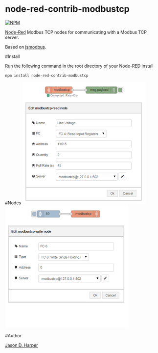 node-red-contrib-modbustcp
========================

[![NPM](https://nodei.co/npm/node-red-contrib-modbustcp.png)](https://nodei.co/npm/node-red-contrib-modbustcp/)

[Node-Red][1] Modbus TCP nodes for communicating with a Modbus TCP server.

Based on [jsmodbus][2].

#Install

Run the following command in the root directory of your Node-RED install

    npm install node-red-contrib-modbustcp

#Nodes
![alt tag](images/modbustcp-read.png)
![alt tag](images/modbustcp-write.png)

#Author

[Jason D. Harper][3] 


[1]:http://nodered.org
[2]:https://www.npmjs.com/package/jsmodbus
[3]:https://github.com/jayharper